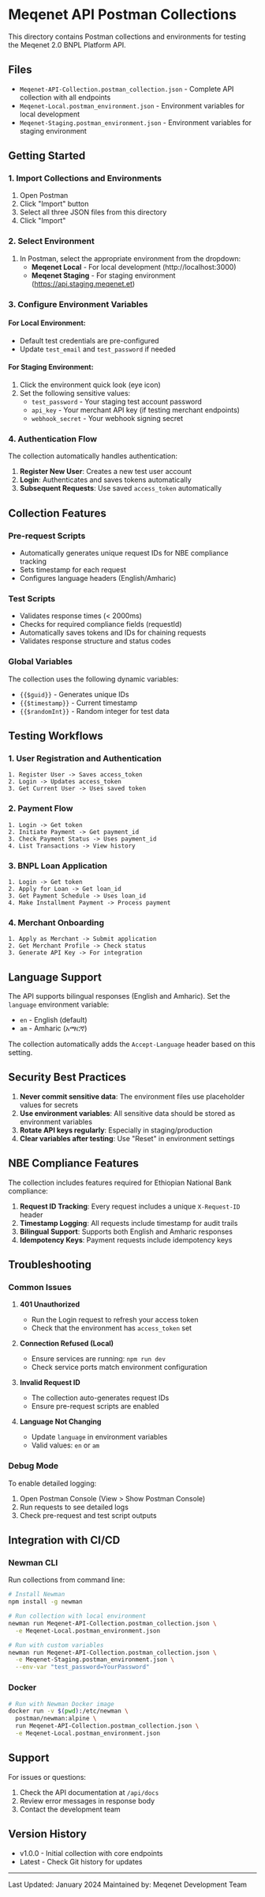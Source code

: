 # Meqenet API Postman Collections

This directory contains Postman collections and environments for testing the Meqenet 2.0 BNPL
Platform API.

## Files

- `Meqenet-API-Collection.postman_collection.json` - Complete API collection with all endpoints
- `Meqenet-Local.postman_environment.json` - Environment variables for local development
- `Meqenet-Staging.postman_environment.json` - Environment variables for staging environment

## Getting Started

### 1. Import Collections and Environments

1. Open Postman
2. Click "Import" button
3. Select all three JSON files from this directory
4. Click "Import"

### 2. Select Environment

1. In Postman, select the appropriate environment from the dropdown:
   - **Meqenet Local** - For local development (http://localhost:3000)
   - **Meqenet Staging** - For staging environment (https://api.staging.meqenet.et)

### 3. Configure Environment Variables

#### For Local Environment:

- Default test credentials are pre-configured
- Update `test_email` and `test_password` if needed

#### For Staging Environment:

1. Click the environment quick look (eye icon)
2. Set the following sensitive values:
   - `test_password` - Your staging test account password
   - `api_key` - Your merchant API key (if testing merchant endpoints)
   - `webhook_secret` - Your webhook signing secret

### 4. Authentication Flow

The collection automatically handles authentication:

1. **Register New User**: Creates a new test user account
2. **Login**: Authenticates and saves tokens automatically
3. **Subsequent Requests**: Use saved `access_token` automatically

## Collection Features

### Pre-request Scripts

- Automatically generates unique request IDs for NBE compliance tracking
- Sets timestamp for each request
- Configures language headers (English/Amharic)

### Test Scripts

- Validates response times (< 2000ms)
- Checks for required compliance fields (requestId)
- Automatically saves tokens and IDs for chaining requests
- Validates response structure and status codes

### Global Variables

The collection uses the following dynamic variables:

- `{{$guid}}` - Generates unique IDs
- `{{$timestamp}}` - Current timestamp
- `{{$randomInt}}` - Random integer for test data

## Testing Workflows

### 1. User Registration and Authentication

```
1. Register User -> Saves access_token
2. Login -> Updates access_token
3. Get Current User -> Uses saved token
```

### 2. Payment Flow

```
1. Login -> Get token
2. Initiate Payment -> Get payment_id
3. Check Payment Status -> Uses payment_id
4. List Transactions -> View history
```

### 3. BNPL Loan Application

```
1. Login -> Get token
2. Apply for Loan -> Get loan_id
3. Get Payment Schedule -> Uses loan_id
4. Make Installment Payment -> Process payment
```

### 4. Merchant Onboarding

```
1. Apply as Merchant -> Submit application
2. Get Merchant Profile -> Check status
3. Generate API Key -> For integration
```

## Language Support

The API supports bilingual responses (English and Amharic). Set the `language` environment variable:

- `en` - English (default)
- `am` - Amharic (አማርኛ)

The collection automatically adds the `Accept-Language` header based on this setting.

## Security Best Practices

1. **Never commit sensitive data**: The environment files use placeholder values for secrets
2. **Use environment variables**: All sensitive data should be stored as environment variables
3. **Rotate API keys regularly**: Especially in staging/production
4. **Clear variables after testing**: Use "Reset" in environment settings

## NBE Compliance Features

The collection includes features required for Ethiopian National Bank compliance:

1. **Request ID Tracking**: Every request includes a unique `X-Request-ID` header
2. **Timestamp Logging**: All requests include timestamp for audit trails
3. **Bilingual Support**: Supports both English and Amharic responses
4. **Idempotency Keys**: Payment requests include idempotency keys

## Troubleshooting

### Common Issues

1. **401 Unauthorized**
   - Run the Login request to refresh your access token
   - Check that the environment has `access_token` set

2. **Connection Refused (Local)**
   - Ensure services are running: `npm run dev`
   - Check service ports match environment configuration

3. **Invalid Request ID**
   - The collection auto-generates request IDs
   - Ensure pre-request scripts are enabled

4. **Language Not Changing**
   - Update `language` in environment variables
   - Valid values: `en` or `am`

### Debug Mode

To enable detailed logging:

1. Open Postman Console (View > Show Postman Console)
2. Run requests to see detailed logs
3. Check pre-request and test script outputs

## Integration with CI/CD

### Newman CLI

Run collections from command line:

```bash
# Install Newman
npm install -g newman

# Run collection with local environment
newman run Meqenet-API-Collection.postman_collection.json \
  -e Meqenet-Local.postman_environment.json

# Run with custom variables
newman run Meqenet-API-Collection.postman_collection.json \
  -e Meqenet-Staging.postman_environment.json \
  --env-var "test_password=YourPassword"
```

### Docker

```bash
# Run with Newman Docker image
docker run -v $(pwd):/etc/newman \
  postman/newman:alpine \
  run Meqenet-API-Collection.postman_collection.json \
  -e Meqenet-Local.postman_environment.json
```

## Support

For issues or questions:

1. Check the API documentation at `/api/docs`
2. Review error messages in response body
3. Contact the development team

## Version History

- v1.0.0 - Initial collection with core endpoints
- Latest - Check Git history for updates

---

Last Updated: January 2024 Maintained by: Meqenet Development Team
